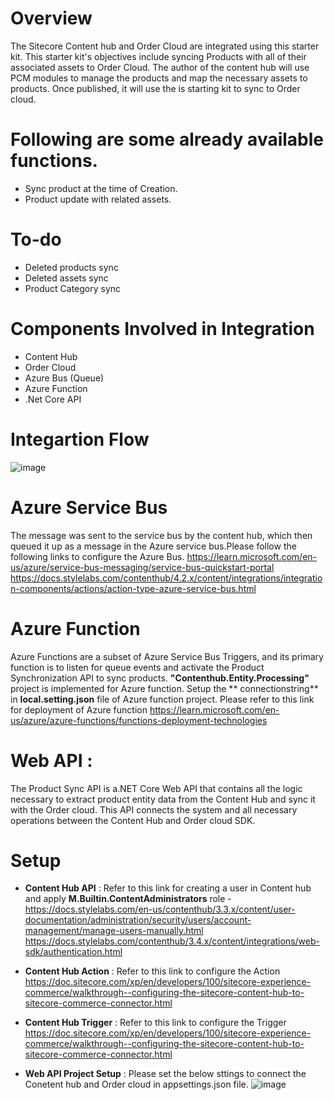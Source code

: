 # Overview
The Sitecore Content hub and Order Cloud are integrated using this starter kit. This starter kit's objectives include syncing Products with all of their associated assets to Order Cloud. The author of the content hub will use PCM modules to manage the products and map the necessary assets to products. 
Once published, it will use the is starting kit to sync to Order cloud.

# Following are some already available functions.
- Sync product at the time of Creation.
- Product update with related assets.

# To-do
- Deleted products sync
- Deleted assets sync
- Product Category sync

# Components Involved in Integration
- Content Hub
- Order Cloud
- Azure Bus (Queue)
- Azure Function
- .Net Core API

# Integartion Flow
![image](https://user-images.githubusercontent.com/10286938/205552912-6b535a16-ff66-4e4e-8f27-62d53e2ea8b2.png)
# Azure Service Bus 
 The message was sent to the service bus by the content hub, which then queued it up as a message in the Azure service bus.Please follow the following links to   configure the Azure Bus.
 https://learn.microsoft.com/en-us/azure/service-bus-messaging/service-bus-quickstart-portal 
https://docs.stylelabs.com/contenthub/4.2.x/content/integrations/integration-components/actions/action-type-azure-service-bus.html

# Azure Function 
Azure Functions are a subset of Azure Service Bus Triggers, and its primary function is to listen for queue events and activate 
the Product Synchronization API to sync products. **"Contenthub.Entity.Processing"** project is implemented for Azure function. Setup the ** connectionstring** in **local.setting.json** file of Azure function project.
Please refer to this link for deployment of Azure function  https://learn.microsoft.com/en-us/azure/azure-functions/functions-deployment-technologies
# Web API : 
The Product Sync API is a.NET Core Web API that contains all the logic necessary to extract product entity data from the Content Hub and sync it with the Order cloud. This API connects the system and all necessary operations between the Content Hub and Order cloud SDK.
# Setup
  - **Content Hub API** : Refer to this link for creating a user in Content hub and apply **M.Builtin.ContentAdministrators** role - https://docs.stylelabs.com/en-us/contenthub/3.3.x/content/user-documentation/administration/security/users/account-management/manage-users-manually.html 
  https://docs.stylelabs.com/contenthub/3.4.x/content/integrations/web-sdk/authentication.html 
 - **Content Hub Action** : Refer to this link to configure the Action
  https://doc.sitecore.com/xp/en/developers/100/sitecore-experience-commerce/walkthrough--configuring-the-sitecore-content-hub-to-sitecore-commerce-connector.html
 
 - **Content Hub Trigger** : Refer to this link to configure the Trigger
 https://doc.sitecore.com/xp/en/developers/100/sitecore-experience-commerce/walkthrough--configuring-the-sitecore-content-hub-to-sitecore-commerce-connector.html
 
 - **Web API Project Setup** :  Please set the below sttings to connect the Conetent hub and Order cloud in appsettings.json file.
 ![image](https://user-images.githubusercontent.com/10286938/205563833-63db7ffc-6acc-45f8-9db9-ca385f8ac08f.png)

 
